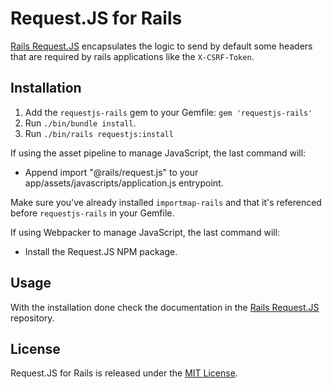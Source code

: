 # Request.JS for Rails

[Rails Request.JS](https://github.com/rails/request.js) encapsulates the logic to send by default some headers that are required by rails applications like the `X-CSRF-Token`.

## Installation

1. Add the `requestjs-rails` gem to your Gemfile: `gem 'requestjs-rails'`
2. Run `./bin/bundle install`.
3. Run `./bin/rails requestjs:install`

If using the asset pipeline to manage JavaScript, the last command will:

- Append import "@rails/request.js" to your app/assets/javascripts/application.js entrypoint.

Make sure you've already installed `importmap-rails` and that it's referenced before `requestjs-rails` in your Gemfile.

If using Webpacker to manage JavaScript, the last command will:

- Install the Request.JS NPM package.

## Usage

With the installation done check the documentation in the [Rails Request.JS](https://github.com/rails/request.js#how-to-use) repository.

## License

Request.JS for Rails is released under the [MIT License](https://opensource.org/licenses/MIT).